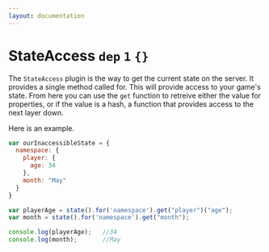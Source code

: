 ```yaml
---
layout: documentation
---
```


# StateAccess `dep` `1` `{}`

The `StateAccess` plugin is the way to get the current state on the server. It provides a single method called for. This will provide access to your game's state. From here you can use the `get` function to retreive either the value for properties, or if the value is a hash, a function that provides access to the next layer down.

Here is an example.

~~~javascript
var ourInaccessibleState = {
  namespace: {
    player: {
      age: 34
    },
    month: "May"
  }
}

var playerAge = state().for('namespace').get("player")("age");
var month = state().for('namespace').get("month");

console.log(playerAge);   //34
console.log(month);       //May
~~~